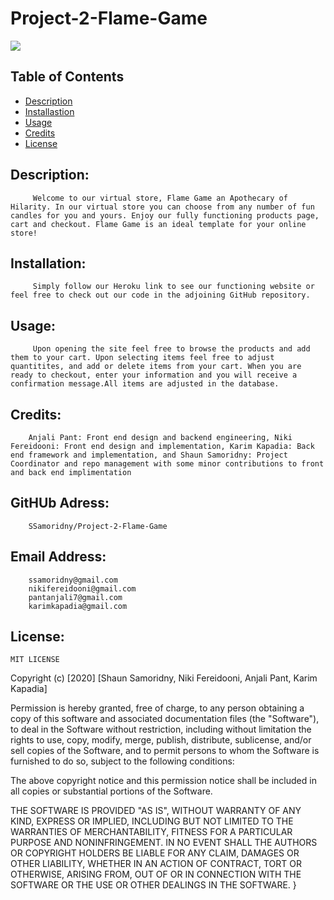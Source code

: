 # Project-2-Flame-Game
![](https://img.shields.io/badge/README-GOODREADME-brightgreen)

## Table of Contents
- [Description](#project_description)
- [Installastion](#installation_instructions)
- [Usage](#usage_instructions)
- [Credits](#project_credits)
- [License](#project_license)

## Description: 

         Welcome to our virtual store, Flame Game an Apothecary of Hilarity. In our virtual store you can choose from any number of fun candles for you and yours. Enjoy our fully functioning products page, cart and checkout. Flame Game is an ideal template for your online store!

## Installation:

         Simply follow our Heroku link to see our functioning website or feel free to check out our code in the adjoining GitHub repository.

## Usage:

         Upon opening the site feel free to browse the products and add them to your cart. Upon selecting items feel free to adjust quantitites, and add or delete items from your cart. When you are ready to checkout, enter your information and you will receive a confirmation message.All items are adjusted in the database. 

## Credits:

        Anjali Pant: Front end design and backend engineering, Niki Fereidooni: Front end design and implementation, Karim Kapadia: Back end framework and implementation, and Shaun Samoridny: Project Coordinator and repo management with some minor contributions to front and back end implimentation

## GitHUb Adress:

        SSamoridny/Project-2-Flame-Game

## Email Address:

        ssamoridny@gmail.com
        nikifereidooni@gmail.com
        pantanjali7@gmail.com
        karimkapadia@gmail.com

## License:
    

    
    MIT LICENSE

Copyright (c) [2020] [Shaun Samoridny, Niki Fereidooni, Anjali Pant, Karim Kapadia]

Permission is hereby granted, free of charge, to any person obtaining a copy
of this software and associated documentation files (the "Software"), to deal
in the Software without restriction, including without limitation the rights
to use, copy, modify, merge, publish, distribute, sublicense, and/or sell
copies of the Software, and to permit persons to whom the Software is
furnished to do so, subject to the following conditions:

The above copyright notice and this permission notice shall be included in all
copies or substantial portions of the Software.

THE SOFTWARE IS PROVIDED "AS IS", WITHOUT WARRANTY OF ANY KIND, EXPRESS OR
IMPLIED, INCLUDING BUT NOT LIMITED TO THE WARRANTIES OF MERCHANTABILITY,
FITNESS FOR A PARTICULAR PURPOSE AND NONINFRINGEMENT. IN NO EVENT SHALL THE
AUTHORS OR COPYRIGHT HOLDERS BE LIABLE FOR ANY CLAIM, DAMAGES OR OTHER
LIABILITY, WHETHER IN AN ACTION OF CONTRACT, TORT OR OTHERWISE, ARISING FROM,
OUT OF OR IN CONNECTION WITH THE SOFTWARE OR THE USE OR OTHER DEALINGS IN THE
SOFTWARE.
}